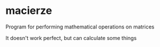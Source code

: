 # macierze
Program for performing mathematical operations on matrices

It doesn't work perfect, but can calculate some things
